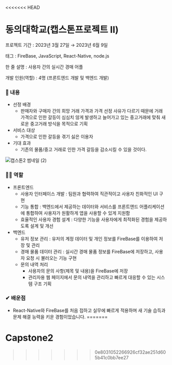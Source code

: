 <<<<<<< HEAD
# 동의대학교(캡스톤프로젝트 II)

프로젝트 기간 : 2023년 3월 27일 → 2023년 6월 9일

태그 : FireBase, JavaScript, React-Native, node.js

한 줄 설명 : 사용자 간의 실시간 경매 어플

개발 인원(역할) : 4명 (프론트엔드 개발 및 백엔드 개발)


### 📖 내용

- 선정 배경
    - 판매자와 구매자 간의 희망 거래 가격과 가격 선정 사유가 다르기 때문에 거래 가격으로 인한 갈등이 심심치 않게 발생하고 늘어가고 있는 중고거래에 맞춰 새로운 중고거래 방식을 목적으로 기획
- 서비스 대상
    - 가격으로 인한 갈등을 겪기 싫은 이용자
- 기대 효과
    - 기존의 물품/중고 거래로 인한 가격 갈등을 감소시킬 수 있을 것이다.

![캡스톤2 썸네일 (2)](https://github.com/PANGYEON/Capstone2/assets/96941960/0dfcb438-312f-4abb-bbbf-449a9ebc259a)

### 🙋‍♂️ 역할

- 프론트엔드
    - 사용자 인터페이스 개발 : 팀원과 협력하여 직관적이고 사용자 친화적인 UI 구현
    - 기능 통합 : 백엔드에서 제공하는 데이터와 서비스를 프론트앤드 어플리케이션에 통합하여 사용자가 원활하게 앱을 사용할 수 있게 지원함
    - 효율적인 사용자 경험 설계 : 다양한 기능을 사용자에게 최적화된 경험을 제공하도록 설계 및 개선
- 백엔드
    - 유저 정보 관리 : 유저의 계정 데이터 및 개인 정보를 FireBase를 이용하여 저장 및 관리
    - 경매 물품 데이터 관리 : 실시간 경매 물품 정보를 FireBase에 저장하고, 사용자 요청 시 불러오는 기능 구현
    - 문의 내역 처리
        - 사용자의 문의 사항(제목 및 내용)을 FireBase에 저장
        - 관리자용 웹 페이지에서 문의 내역을 관리하고 빠르게 대응할 수 있는 시스템 구조 기획

### ✔ 배운점

- React-Native와 FireBase를 처음 접하고 실무에 빠르게 적용하며 새 기술 습득과 문제 해결 능력을 키운 경험이었습니다.
=======
# Capstone2
>>>>>>> 0e8031052266926cf32ae251d605b41c0bb7ee27
